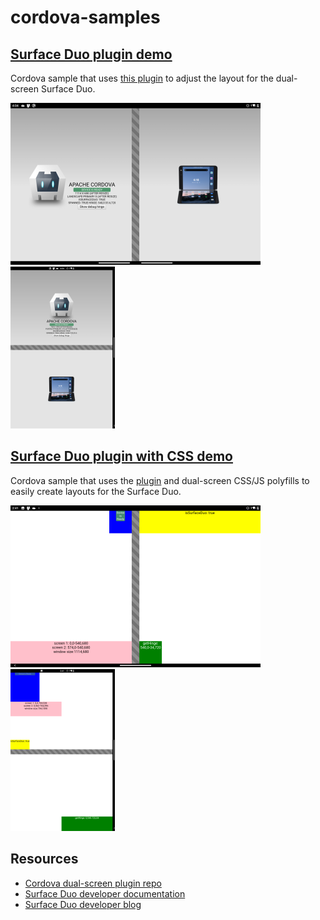 # cordova-samples

## [Surface Duo plugin demo](plugin-demo/)

Cordova sample that uses [this plugin](https://github.com/conceptdev/cordova-dualscreeninfo-plugin) to adjust the layout for the dual-screen Surface Duo.

![Cordova demo app on Surface Duo dual-portrait](Screenshots/plugin-demo-wide.png) ![Cordova demo app on Surface Duo dual-landscape](Screenshots/plugin-demo-tall.png)

## [Surface Duo plugin with CSS demo](plugin-css-demo)

Cordova sample that uses the [plugin](https://github.com/conceptdev/cordova-dualscreeninfo-plugin) and dual-screen CSS/JS polyfills to easily create layouts for the Surface Duo.

![Cordova demo app on Surface Duo dual-portrait](Screenshots/css-demo-boxes-wide.png) ![Cordova demo app on Surface Duo dual-landscape](Screenshots/css-demo-boxes-tall.png)

## Resources

- [Cordova dual-screen plugin repo](https://github.com/conceptdev/cordova-dualscreeninfo-plugin)
- [Surface Duo developer documentation](https://docs.microsoft.com/dual-screen/)
- [Surface Duo developer blog](https://devblogs.microsoft.com/surface-duo/)
